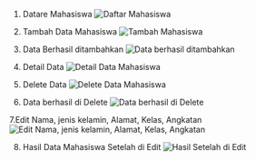 1. Datare Mahasiswa
![Daftar Mahasiswa](https://github.com/user-attachments/assets/c37594cb-48c3-4139-a504-92f34cd7ead9)

2. Tambah Data Mahasiswa
![Tambah Mahasiswa](https://github.com/user-attachments/assets/488b5208-6d99-475c-94c2-43a463b830e6)

3. Data Berhasil ditambahkan
![Data berhasil ditambahkan](https://github.com/user-attachments/assets/59627d30-79f5-41b4-9b3c-de3935e9e29b)

4. Detail Data
![Detail Data Mahasiswa](https://github.com/user-attachments/assets/ce6c1b68-1fb2-44ef-9901-866839060bba)

5. Delete Data
![Delete Data Mahasiswa](https://github.com/user-attachments/assets/559b6da1-3a28-4a04-8721-bf6f3d9cfe78)
6. Data berhasil di Delete
![Data berhasil di Delete](https://github.com/user-attachments/assets/7fc8dd2b-00b8-4e03-b26f-30585050ab0a)

7.Edit Nama, jenis kelamin, Alamat, Kelas, Angkatan
![Edit Nama, jenis kelamin, Alamat, Kelas, Angkatan](https://github.com/user-attachments/assets/b7ee1467-0640-4795-9e8c-2c7501387834)

8. Hasil Data Mahasiswa Setelah di Edit
![Hasil Setelah di Edit](https://github.com/user-attachments/assets/9d8a60f0-627e-4921-9764-99bc045392c9)

